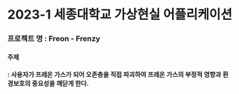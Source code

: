 # 2023-1 세종대학교 가상현실 어플리케이션
### 프로젝트 명 : Freon - Frenzy
#### 주제 
#### : 사용자가 프레온 가스가 되어 오존층을 직접 파괴하여 프레온 가스의 부정적 영향과 환경보호의 중요성을 깨닫게 한다. 

<!--

**Here are some ideas to get you started:**

🙋‍♀️ A short introduction - what is your organization all about?
🌈 Contribution guidelines - how can the community get involved?
👩‍💻 Useful resources - where can the community find your docs? Is there anything else the community should know?
🍿 Fun facts - what does your team eat for breakfast?
🧙 Remember, you can do mighty things with the power of [Markdown](https://docs.github.com/github/writing-on-github/getting-started-with-writing-and-formatting-on-github/basic-writing-and-formatting-syntax)
-->

